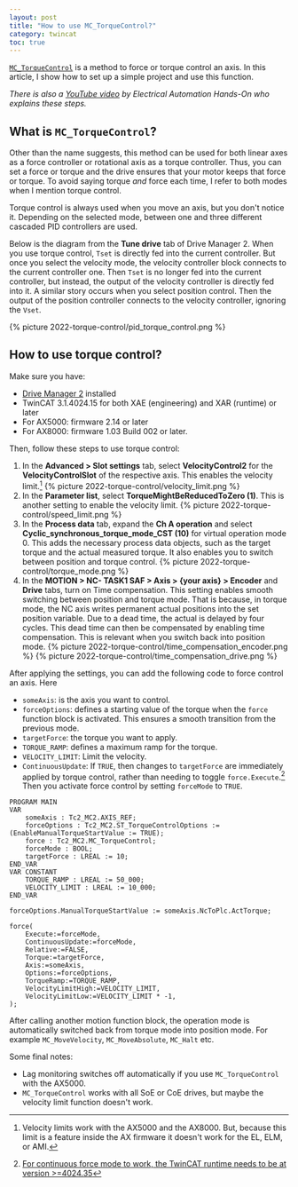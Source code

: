 ```yaml
---
layout: post
title: "How to use MC_TorqueControl?"
category: twincat
toc: true
---
```


[`MC_TorqueControl`](https://infosys.beckhoff.com/content/1033/tcplclib_tc2_mc2/7617393803.html?id=6677792901421113137) is a method to force or torque control an axis. In this article, I show how to set up a simple project and use this function.

_There is also a [YouTube video](https://www.youtube.com/watch?v=Lw-yW4OdtZA) by Electrical Automation Hands-On who explains these steps._

## What is `MC_TorqueControl`?

Other than the name suggests, this method can be used for both linear axes as a force controller or rotational axis as a torque controller. Thus, you can set a force or torque and the drive ensures that your motor keeps that force or torque. To avoid saying torque _and_ force each time, I refer to both modes when I mention torque control.

Torque control is always used when you move an axis, but you don't notice it. Depending on the selected mode, between one and three different cascaded PID controllers are used.

Below is the diagram from the **Tune drive** tab of Drive Manager 2. When you use torque control, `Tset` is directly fed into the current controller. But once you select the velocity mode, the velocity controller block connects to the current controller one. Then `Tset` is no longer fed into the current controller, but instead, the output of the velocity controller is directly fed into it. A similar story occurs when you select position control. Then the output of the position controller connects to the velocity controller, ignoring the `Vset`.

{% picture 2022-torque-control/pid_torque_control.png %}

## How to use torque control?

Make sure you have:

- [Drive Manager 2](https://www.beckhoff.com/en-en/products/automation/twincat/texxxx-twincat-3-engineering/te5950.html) installed
- TwinCAT 3.1.4024.15 for both XAE (engineering) and XAR (runtime) or later
- For AX5000: firmware 2.14 or later
- For AX8000: firmware 1.03 Build 002 or later.

Then, follow these steps to use torque control:

1. In the **Advanced > Slot settings** tab, select **VelocityControl2** for the **VelocityControlSlot** of the respective axis. This enables the velocity limit.[^1]
   {% picture 2022-torque-control/velocity_limit.png %}
2. In the **Parameter list**, select **TorqueMightBeReducedToZero (1)**. This is another setting to enable the velocity limit.
   {% picture 2022-torque-control/speed_limit.png %}
3. In the **Process data** tab, expand the **Ch A operation** and select **Cyclic_synchronous_torque_mode_CST (10)** for virtual operation mode 0. This adds the necessary process data objects, such as the target torque and the actual measured torque. It also enables you to switch between position and torque control.
   {% picture 2022-torque-control/torque_mode.png %}
4. In the **MOTION > NC- TASK1 SAF > Axis > {your axis} > Encoder** and **Drive** tabs, turn on Time compensation. This setting enables smooth switching between position and torque mode. That is because, in torque mode, the NC axis writes permanent actual positions into the set position variable. Due to a dead time, the actual is delayed by four cycles. This dead time can then be compensated by enabling time compensation. This is relevant when you switch back into position mode.
   {% picture 2022-torque-control/time_compensation_encoder.png %}
   {% picture 2022-torque-control/time_compensation_drive.png %}

After applying the settings, you can add the following code to force control an axis. Here

- `someAxis`: is the axis you want to control.
- `forceOptions`: defines a starting value of the torque when the `force` function block is activated. This ensures a smooth transition from the previous mode.
- `targetForce`: the torque you want to apply.
- `TORQUE_RAMP`: defines a maximum ramp for the torque.
- `VELOCITY_LIMIT`: Limit the velocity.
- `ContinuousUpdate`: If `TRUE`, then changes to `targetForce` are immediately applied by torque control, rather than needing to toggle `force.Execute`.[^2]
  Then you activate force control by setting `forceMode` to `TRUE`.

```
PROGRAM MAIN
VAR
    someAxis : Tc2_MC2.AXIS_REF;
    forceOptions : Tc2_MC2.ST_TorqueControlOptions := (EnableManualTorqueStartValue := TRUE);
    force : Tc2_MC2.MC_TorqueControl;
    forceMode : BOOL;
    targetForce : LREAL := 10;
END_VAR
VAR CONSTANT
	TORQUE_RAMP : LREAL := 50_000;
	VELOCITY_LIMIT : LREAL := 10_000;
END_VAR

forceOptions.ManualTorqueStartValue := someAxis.NcToPlc.ActTorque;

force(
	Execute:=forceMode,
    ContinuousUpdate:=forceMode,
    Relative:=FALSE,
    Torque:=targetForce,
    Axis:=someAxis,
    Options:=forceOptions,
    TorqueRamp:=TORQUE_RAMP,
    VelocityLimitHigh:=VELOCITY_LIMIT,
    VelocityLimitLow:=VELOCITY_LIMIT * -1,
);
```

After calling another motion function block, the operation mode is automatically switched back from torque mode into position mode. For example `MC_MoveVelocity`, `MC_MoveAbsolute`, `MC_Halt` etc.

Some final notes:

- Lag monitoring switches off automatically if you use `MC_TorqueControl` with the AX5000.
- `MC_TorqueControl` works with all SoE or CoE drives, but maybe the velocity limit function doesn't work.

[^1]: Velocity limits work with the AX5000 and the AX8000. But, because this limit is a feature inside the AX firmware it doesn't work for the EL, ELM, or AMI.
[^2]: [For continuous force mode to work, the TwinCAT runtime needs to be at version >=4024.35](https://cookncode.com/TwinCatChangelog/tc3/#features)
